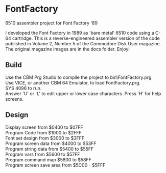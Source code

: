 # FontFactory
6510 assembler project for Font Factory '89

I developed the Font Factory in 1989 as 'bare metal' 6510 code using a C-64 cartridge. This is a reverse-engineered assembler version of the code published in Volume 2, Number 5 of the Commodore Disk User magazine. The original magazine images are in the docs folder. Enjoy!

## Build
Use the CBM Prg Studio to compile the project to bin\FontFactory.prg.\
Use VICE, or another CBM 64 Emulator, to load FontFactory.prg.\
SYS 4096 to run.\
Answer 'U' or 'L' to edit upper or lower case characters. Press 'H' for help screens.

## Design
Display screen from $0400 to $07FF\
Program Code from $1000 to $2FFF\
Font set design from $3000 to $3FFF\
Program screen data from $4000 to $53FF\
Program string data from $5400 to $55FF\
Program vars from $5600 to $57FF\
Program command map $5800 to $58FF\
Program screen save area from $5C00 - $5FFF
